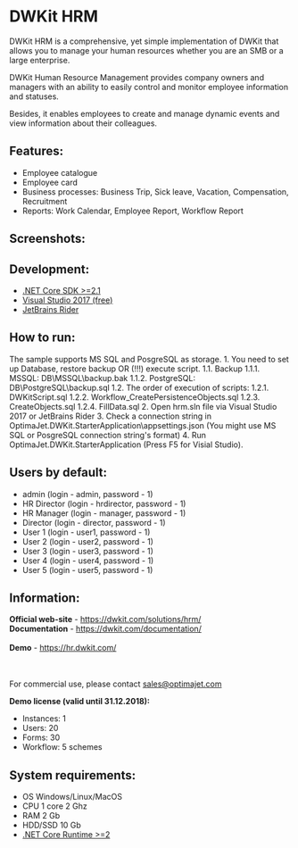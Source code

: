 ﻿DWKit HRM
==================

DWKit HRM is a comprehensive, yet simple implementation of DWKit that allows you to manage your human resources whether you are an SMB or a large enterprise.

DWKit Human Resource Management provides company owners and managers with an ability to easily control and monitor employee information and statuses.

Besides, it enables employees to create and manage dynamic events and view information about their colleagues.

<h2>Features:</h2>
<ul>
<li>Employee catalogue</li>
<li>Employee card</li>
<li>Business processes: Business Trip, Sick leave, Vacation, Compensation, Recruitment</li>
<li>Reports: Work Calendar, Employee Report, Workflow Report</li>
</ul>

<h2>Screenshots:</h2>

<h2>Development:</h2>
<ul>
	<li><a href="https://www.microsoft.com/net/download">.NET Core SDK >=2.1</a></li>
	<li><a href="https://www.visualstudio.com/free-developer-offers/">Visual Studio 2017 (free)</a></li>
	<li><a href="https://www.jetbrains.com/rider/">JetBrains Rider</a></li>
</ul>

<h2>How to run:</h2>
The sample supports MS SQL and PosgreSQL as storage.
1. You need to set up Database, restore backup OR (!!!) execute script.
1.1. Backup
1.1.1. MSSQL: DB\MSSQL\backup.bak
1.1.2. PostgreSQL: DB\PostgreSQL\backup.sql
1.2. The order of execution of scripts:
1.2.1. DWKitScript.sql
1.2.2. Workflow_CreatePersistenceObjects.sql
1.2.3. CreateObjects.sql
1.2.4. FillData.sql
2. Open hrm.sln file via Visual Studio 2017 or JetBrains Rider
3. Check a connection string in OptimaJet.DWKit.StarterApplication\appsettings.json (You might use MS SQL or PosgreSQL connection string's format)
4. Run OptimaJet.DWKit.StarterApplication (Press F5 for Visial Studio).

<h2>Users by default:</h2>
<ul>
<li>admin (login - admin, password - 1)</li>
<li>HR Director (login - hrdirector, password - 1)</li>
<li>HR Manager (login - manager, password - 1)</li>
<li>Director (login - director, password - 1)</li>
<li>User 1 (login - user1, password - 1)</li>
<li>User 2 (login - user2, password - 1)</li>
<li>User 3 (login - user3, password - 1)</li>
<li>User 4 (login - user4, password - 1)</li>
<li>User 5 (login - user5, password - 1)</li>
</ul>

<h2>Information:</h2>
<b>Official web-site</b> - <a href="https://dwkit.com/solutions/hrm/">https://dwkit.com/solutions/hrm/</a><br/>
<b>Documentation</b> - <a href="https://dwkit.com/documentation/">https://dwkit.com/documentation/</a><br/><br/>
<b>Demo</b> - <a href="https://hr.dwkit.com/">https://hr.dwkit.com/</a><br/>
<br/><br/>

For commercial use, please contact <a href="mailto:sales@optimajet.com?subject=DWKit question from github">sales@optimajet.com</a><br/>

<b>Demo license (valid until 31.12.2018):</b>
<ul>
<li>Instances: 1</li>
<li>Users: 20</li>
<li>Forms: 30</li>
<li>Workflow: 5 schemes</li>
</ul>

<h2>System requirements:</h2>
<ul>
	<li>OS Windows/Linux/MacOS</li>
	<li>CPU 1 core 2 Ghz</li>
	<li>RAM 2 Gb</li>
	<li>HDD/SSD 10 Gb</li>
	<li><a href="https://www.microsoft.com/net/download">.NET Core Runtime >=2</a></li>
</ul>
